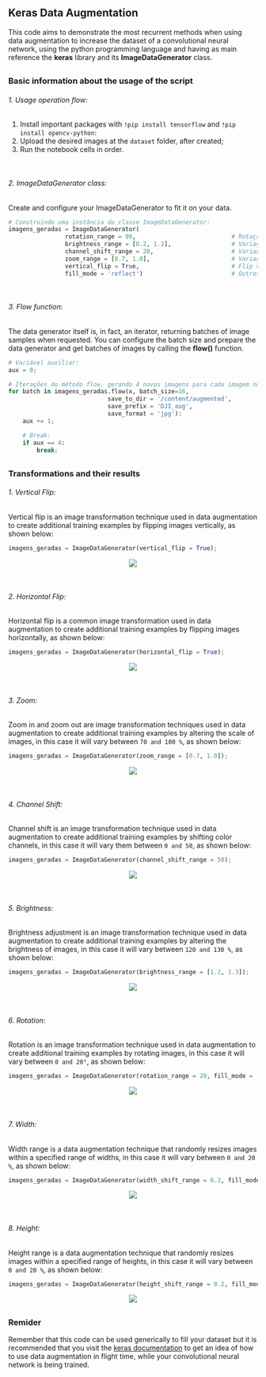 ## Keras Data Augmentation

This code aims to demonstrate the most recurrent methods when using data augmentation to increase the dataset of a convolutional neural network, using the python programming language and having as main reference the **keras** library and its **ImageDataGenerator** class.

##

### Basic information about the usage of the script

###### 1. Usage operation flow:

1. Install important packages with `!pip install tensorflow` and `!pip install opencv-python`:
2. Upload the desired images at the `dataset` folder, after created;
3. Run the notebook cells in order.

<br>

###### 2. ImageDataGenerator class:
Create and configure your ImageDataGenerator to fit it on your data.
```python
# Construindo uma instância da classe ImageDataGenerator:
imagens_geradas = ImageDataGenerator(
                rotation_range = 90,                           # Rotação entre 0 e 20°;
                brightness_range = [0.2, 1.2],                 # Variação do brilho entre 20% e 120%;
                channel_shift_range = 20,                      # Variação de saturação entre 0 e 20 unidades;
                zoom_range = [0.7, 1.0],                       # Variação do zoom entre 70% e 100%;
                vertical_flip = True,                          # Flip vertical;
                fill_mode = 'reflect')                         # Outros: nearest, constant, reflect, wrap.
```

<br>

###### 3. Flow function:
The data generator itself is, in fact, an iterator, returning batches of image samples when requested. You can configure the batch size and prepare the data generator and get batches of images by calling the **flow()** function.
```python
# Variável auxiliar:
aux = 0;

# Iterações do método flow, gerando 4 novas imagens para cada imagem normal:
for batch in imagens_geradas.flow(x, batch_size=16,  
                            save_to_dir = '/content/augmented', 
                            save_prefix = 'DJI_aug', 
                            save_format = 'jpg'):
    aux += 1;

    # Break:
    if aux == 4:
        break;
```

##

### Transformations and their results


###### 1. Vertical Flip:
Vertical flip is an image transformation technique used in data augmentation to create additional training examples by flipping images vertically, as shown below:
```python
imagens_geradas = ImageDataGenerator(vertical_flip = True);
```

<p align="center">
    <img src="https://user-images.githubusercontent.com/96185134/225726839-5dca7c16-c7de-441a-9afe-41c3ad89f653.png">
</p>

<br>

###### 2. Horizontal Flip:
Horizontal flip is a common image transformation used in data augmentation to create additional training examples by flipping images horizontally, as shown below:
```python
imagens_geradas = ImageDataGenerator(horizontal_flip = True);
```

<p align="center">
    <img src="https://user-images.githubusercontent.com/96185134/225727100-e21787c9-d9e1-48cb-ada8-3ca3f57c8f4b.png">
</p>

<br>

###### 3. Zoom:
Zoom in and zoom out are image transformation techniques used in data augmentation to create additional training examples by altering the scale of images, in this case it will vary between `70 and 100 %`, as shown below:
```python
imagens_geradas = ImageDataGenerator(zoom_range = [0.7, 1.0]);
```

<p align="center">
    <img src="https://user-images.githubusercontent.com/96185134/225727805-de2db3f3-3b30-4fb0-b022-c35547d91e65.png">
</p>

<br>

###### 4. Channel Shift:
Channel shift is an image transformation technique used in data augmentation to create additional training examples by shifting color channels, in this case it will vary them between `0 and 50`, as shown below:
```python
imagens_geradas = ImageDataGenerator(channel_shift_range = 50);
```

<p align="center">
    <img src="https://user-images.githubusercontent.com/96185134/225728083-fce74218-f75a-4164-86f3-4c40eaa6ab41.png">
</p>

<br>

###### 5. Brightness:
Brightness adjustment is an image transformation technique used in data augmentation to create additional training examples by altering the brightness of images, in this case it will vary between `120 and 130 %`, as shown below:
```python
imagens_geradas = ImageDataGenerator(brightness_range = [1.2, 1.3]);
```

<p align="center">
    <img src="https://user-images.githubusercontent.com/96185134/225728645-813e25d4-f58b-4589-9b7a-1a98f9a372e9.png">
</p>

<br>

###### 6. Rotation:
Rotation is an image transformation technique used in data augmentation to create additional training examples by rotating images, in this case it will vary between `0 and 20°`, as shown below:
```python
imagens_geradas = ImageDataGenerator(rotation_range = 20, fill_mode = 'reflect');
```

<p align="center">
    <img src="https://user-images.githubusercontent.com/96185134/225729043-72d8717c-53d5-4ce8-972c-b1c474b106bb.png">
</p>

<br>

###### 7. Width:
Width range is a data augmentation technique that randomly resizes images within a specified range of widths, in this case it will vary between `0 and 20 %`, as shown below:
```python
imagens_geradas = ImageDataGenerator(width_shift_range = 0.2, fill_mode = 'reflect');
```

<p align="center">
    <img src="https://user-images.githubusercontent.com/96185134/225729291-da97c532-ec46-4b9e-aa16-d1218f6f505b.png">
</p>

<br>

###### 8. Height:
Height range is a data augmentation technique that randomly resizes images within a specified range of heights, in this case it will vary between `0 and 20 %`, as shown below:
```python
imagens_geradas = ImageDataGenerator(height_shift_range = 0.2, fill_mode = 'reflect');
```

<p align="center">
    <img src="https://user-images.githubusercontent.com/96185134/225729475-b9666d52-6a0d-49af-8326-c53aba8ee977.png">
</p>

##

### Remider

Remember that this code can be used generically to fill your dataset but it is recommended that you visit the [keras documentation](https://www.tensorflow.org/api_docs/python/tf/keras/preprocessing/image/ImageDataGenerator) to get an idea of how to use data augmentation in flight time, while your convolutional neural network is being trained.

